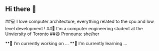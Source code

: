 ## Hi there 👋


##:computer: I love computer architecture, everything related to the cpu and low level development ! 
##:school: I'm a computer engineering student at the Unviersity of Toronto 
##😄 Pronouns: she/her

**🔭 I’m currently working on ...
**🌱 I’m currently learning ...


